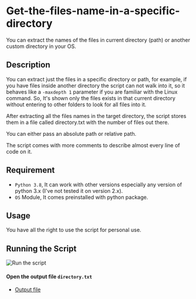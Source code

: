 # Get-the-files-name-in-a-specific-directory
You can extract the names of the files in current directory (path) or another custom directory in your OS.
## Description
You can extract just the files in a specific directory or path, for example, if you have files inside another directory the script can not walk into it, so it behaves like a  `-maxdepth 1`  parameter if you are familiar with the Linux command.
So, It's shown only the files exists in that current directory without entering to other folders to look for all files into it.

After extracting all the files names in the target directory, the script stores them in a file called directory.txt with the number of files out there.

You can either pass an absolute path or relative path.

The script comes with more comments to describe almost every line of code on it.
## Requirement
* `Python 3.8`, It can work with other versions especially any version of python 3.x (I've not tested it on version 2.x).
* `OS` Module, It comes preinstalled with python package.
## Usage
You have all the right to use the script for personal use.
## Running the Script
![Run the script](http://4.bp.blogspot.com/-RDLUbaB-h4Q/X4W19HuIGcI/AAAAAAAAChg/0Mi5TPYDlp0ri4Ihgi5OGjGx7ot38a2eQCK4BGAYYCw/s1600/get%2Bfiles.png)
#### Open the output file `directory.txt`
* [Output file](./directory.txt)
